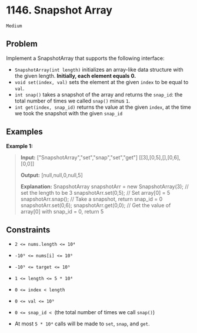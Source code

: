 # 1146. Snapshot Array

`Medium`

## Problem

Implement a SnapshotArray that supports the following interface:

- `SnapshotArray(int length)` initializes an array-like data structure with the given length. **Initially, each element equals 0.**
- `void set(index, val)` sets the element at the given `index` to be equal to `val`.
- `int snap()` takes a snapshot of the array and returns the `snap_id`: the total number of times we called `snap()` minus `1`.
- `int get(index, snap_id)` returns the value at the given `index`, at the time we took the snapshot with the given `snap_id`
 
## Examples

**Example 1:**

> **Input:** ["SnapshotArray","set","snap","set","get"]
> [[3],[0,5],[],[0,6],[0,0]]
>
> **Output:** [null,null,0,null,5]
>
> **Explanation:** 
> SnapshotArray snapshotArr = new SnapshotArray(3); // set the length to be 3
> snapshotArr.set(0,5);  // Set array[0] = 5
> snapshotArr.snap();  // Take a snapshot, return snap_id = 0
> snapshotArr.set(0,6);
> snapshotArr.get(0,0);  // Get the value of array[0] with snap_id = 0, return 5

## Constraints

- `2 <= nums.length <= 10⁴`
- `-10⁹ <= nums[i] <= 10⁹`
- `-10⁹ <= target <= 10⁹`

- `1 <= length <= 5 * 10⁴`
- `0 <= index < length`
- `0 <= val <= 10⁹`
- `0 <= snap_id < `(the total number of times we call `snap()`)
- At most `5 * 10⁴` calls will be made to `set`, `snap`, and `get`.

